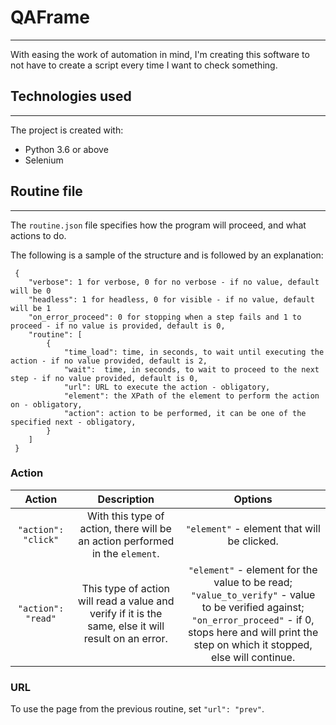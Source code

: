 # QAFrame

---
With easing the work of automation in mind, I'm creating this software to not have to create a script every time I want to check something.

## Technologies used

---
The project is created with:

- Python 3.6 or above
- Selenium

## Routine file

---
The `routine.json` file specifies how the program will proceed, and what actions to do.

The following is a sample of the structure and is followed by an explanation:

```
 {
    "verbose": 1 for verbose, 0 for no verbose - if no value, default will be 0
    "headless": 1 for headless, 0 for visible - if no value, default will be 1
    "on_error_proceed": 0 for stopping when a step fails and 1 to proceed - if no value is provided, default is 0,
    "routine": [
        {
            "time_load": time, in seconds, to wait until executing the action - if no value provided, default is 2,
            "wait":  time, in seconds, to wait to proceed to the next step - if no value provided, default is 0,
            "url": URL to execute the action - obligatory,
            "element": the XPath of the element to perform the action on - obligatory,
            "action": action to be performed, it can be one of the specified next - obligatory,
        }
    ]
 }
```

### Action
|         Action         |                                             Description                                              |                                                                                                       Options                                                                                                        | 
|:----------------------:|:----------------------------------------------------------------------------------------------------:|:--------------------------------------------------------------------------------------------------------------------------------------------------------------------------------------------------------------------:|
|  `"action": "click"`   |            With this type of action, there will be an action performed in the `element`.             |                                                                                     `"element"` - element that will be clicked.                                                                                      |
|   `"action": "read"`   | This type of action will read a value and verify if it is the same, else it will result on an error. | `"element"` - element for the value to be read;<br/>`"value_to_verify"` - value to be verified against;<br/>`"on_error_proceed"` - if 0, stops here and will print the step on which it stopped, else will continue. |

### URL
To use the page from the previous routine, set `"url": "prev"`.